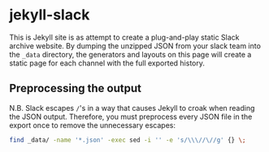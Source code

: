 jekyll-slack
============

This is Jekyll site is as attempt to create a plug-and-play static Slack archive
website. By dumping the unzipped JSON from your slack team into the `_data`
directory, the generators and layouts on this page will create a static page for
each channel with the full exported history.

## Preprocessing the output

N.B. Slack escapes `/`'s in a way that causes Jekyll to croak when reading the
JSON output. Therefore, you must preprocess every JSON file in the export once
to remove the unnecessary escapes:

```sh
find _data/ -name '*.json' -exec sed -i '' -e 's/\\\//\//g' {} \;
```
